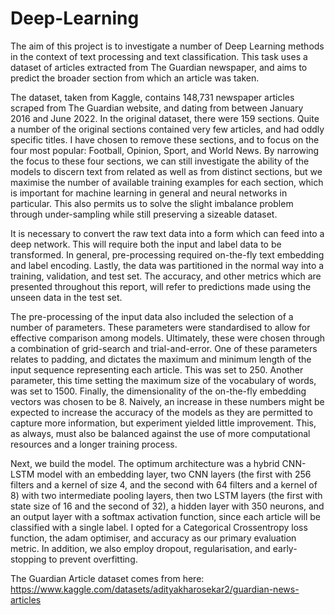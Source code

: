# Deep-Learning

The aim of this project is to investigate a number of Deep Learning methods in the context of text processing and text classification. This task uses a dataset of articles extracted from The Guardian newspaper, and aims to predict the broader section from which an article was taken.

The dataset, taken from Kaggle, contains 148,731 newspaper articles scraped from The Guardian website, and dating from between January 2016 and June 2022. In the original dataset, there were 159 sections. Quite a number of the original sections contained very few articles, and had oddly specific titles. I have chosen to remove these sections, and to focus on the four most popular: Football, Opinion, Sport, and World News. By narrowing the focus to these four sections, we can still investigate the ability of the models to discern text from related as well as from distinct sections, but we maximise the number of available training examples for each section, which is important for machine learning in general and neural networks in particular. This also permits us to solve the slight imbalance problem through under-sampling while still preserving a sizeable dataset.

It is necessary to convert the raw text data into a form which can feed into a deep network. This will require both the input and label data to be transformed. In general, pre-processing required on-the-fly text embedding and label encoding. Lastly, the data was partitioned in the normal way into a training, validation, and test set. The accuracy, and other metrics which are presented throughout this report, will refer to predictions made using the unseen data in the test set.

The pre-processing of the input data also included the selection of a number of parameters. These parameters were standardised to allow for effective comparison among models. Ultimately, these were chosen through a combination of grid-search and trial-and-error. One of these parameters relates to padding, and dictates the maximum and minimum length of the input sequence representing each article. This was set to 250. Another parameter, this time setting the maximum size of the vocabulary of words, was set to 1500. Finally, the dimensionality of the on-the-fly embedding vectors was chosen to be 8. Naively, an increase in these numbers might be expected to increase the accuracy of the models as they are permitted to capture more information, but experiment yielded little improvement. This, as always, must also be balanced against the use of more computational resources and a longer training process.

Next, we build the model. The optimum architecture was a hybrid CNN-LSTM model with an embedding layer, two CNN layers (the first with 256 filters and a kernel of size 4, and the second with 64 filters and a kernel of 8) with two intermediate pooling layers, then two LSTM layers (the first with state size of 16 and the second of 32), a hidden layer with 350 neurons, and an output layer with a softmax activation function, since each article will be classified with a single label. I opted for a Categorical Crossentropy loss function, the adam optimiser, and accuracy as our primary evaluation metric. In addition, we also employ dropout, regularisation, and early-stopping to prevent overfitting.

The Guardian Article dataset comes from here: https://www.kaggle.com/datasets/adityakharosekar2/guardian-news-articles
